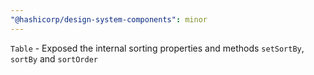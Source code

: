 ```yaml
---
"@hashicorp/design-system-components": minor
---
```


`Table` - Exposed the internal sorting properties and methods `setSortBy`, `sortBy` and `sortOrder`
